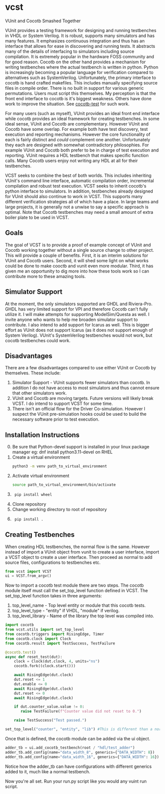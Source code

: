 # vcst
VUnit and Cocotb Smashed Together

VUnit provides a testing framework for designing and running testbenches in VHDL or System Verilog. It is robust, supports many simulators and has many features. It emphasizes continuous integration and thus has an interface that allows for ease in discovering and running tests. It abstracts many of the details of interfacing to simulators including source compilation. It is extremely popular in the hardware FOSS community and for good reason. Cocotb on the other hand provides a mechanism for writing testbenches where the actual testbench is written in python. Python is increasingly becoming a popular language for verification compared to alternatives such as SystemVerilog. Unfortunately, the primary interface to cocotb is hand crafted makefiles. This includes manually specifying source files in compile order. There is no built in support for various generic permutations. Users must script this themselves. My perception is that the front end interface to cocotb is it's biggest weakness. Others have done work to improve the situation. See [cocotb-test](https://github.com/themperek/cocotb-test) for such work. 

For many users (such as myself), VUnit provides an ideal front end interface while cocotb provides an ideal framework for creating testbenches. In some ideal sense, VUnit and Cocotb are complementary. However VUnit and Cocotb have some overlap. For example both have test discovery, test execution and reporting mechanisms. However the core functionality of each is fairly distinct and *could* complement one another. Unfortunately they each are designed with somewhat contradictory philosophies. For example VUnit and Cocotb both prefer to be in charge of test execution and reporting. VUnit requires a HDL testbench that makes specific function calls. Many Cocotb users enjoy not writing any HDL at all for their testbenches.

VCST seeks to combine the best of both worlds. This includes inheriting VUnit's command line interface, automatic compilation order, incremental compilation and robust test execution. VCST seeks to inherit cocotb's python interface to simulators. In addition, testbenches already designed for VUnit should also continue to work in VCST. This supports many different verification strategies all of which have a place. In large teams and large projects, it is generally not a unwise to say a specific approach is optimal. Note that Cocotb testbenches may need a small amount of extra boiler plate to be used in VCST. 

## Goals
The goal of VCST is to provide a proof of example concept of VUnit and Cocotb working together without a single source change to other project. This will provide a couple of benefits. First, it is an interim solutions for VUnit and Cocotb users. Second, it will shed some light on what works could be done to make cooctb and vunit even more modular. Third, it has given me an opportunity to dig more into how these tools work so I can contribute more to these amazing tools.

## Simulator Support
At the moment, the only simulators supported are GHDL and Riviera-Pro. GHDL has very limited support for VPI and therefore Cocotb can't fully utilize it. I will make attempts for supporting ModelSim/Questa as well. I invite anyone who wants to help me broaden simulator support to contribute. I also intend to add support for Icarus as well. This is bigger effort as VUnit does not support Icarus (as it does not support enough of System Verilog). VUnit's SystemVerilog testbenches would not work, but cocotb testbenches could work. 

## Disadvantages
There are a few disadvantages compared to use either VUnit or Cocotb by themselves. These include:
1. Simulator Support - VUnit supports fewer simulators than cocotb. In addition I do not have access to most simulators and thus cannot ensure that other simulators work.
2. VUnit and Cocotb are moving targets. Future versions will likely break VCST. I do intend to support VCST for some time.
3. There isn't an official flow for the Driver Co-simulation. However I suspect the VUnit pre-simulation hooks could be used to build the necessary software prior to test execution.

## Installation Instructions
0. Be sure that Python-devel support is installed in your linux package manager eg: dnf install python3.11-devel on RHEL
1. Create a virtual environment
    ```bash
    python3 -m venv path_to_virtual_environment
    ```    
2. Activate virtual environment 
    ```bash
    source path_to_virtual_environment/bin/activate
    ```
3. ```bash
    pip install wheel
    ```
4. Clone repository
5. Change working directory to root of repository 
6. ```bash
    pip install .
    ```

## Creating Testbenches
When creating HDL testbenches, the normal flow is the same. However instead of import a VUnit object from vunit to create a user interface, import a VCST object to create a user interface. Then proceed as normal to add source files, configurations to testbenches etc. 
```python
from vcst import VCST
ui = VCST.from_argv()
```

Now to import a cocotb test module there are two steps. The cocotb module itself must call the set_top_level function defined in VCST. The set_top_level function takes in three arguments:
1. top_level_name - Top level entity or module that this cocotb tests.
2. top_level_type - "entity" if VHDL, "module" if verilog.
3. top_level_library - Name of the library the top level was compiled into.

```python
import cocotb
from vcst.utils import set_top_level
from cocotb.triggers import RisingEdge, Timer
from cocotb.clock import Clock
from cocotb.result import TestSuccess, TestFailure

@cocotb.test()
async def reset_test(dut):
    clock = Clock(dut.clock, 4, units="ns")
    cocotb.fork((clock.start()))

    await RisingEdge(dut.clock)
    dut.reset <= 1
    dut.enable <= 0
    await RisingEdge(dut.clock)
    dut.reset <= 0
    await RisingEdge(dut.clock)

    if dut.counter_value.value != 0:
       raise TestFailure(f"Counter value did not reset to 0.")

    raise TestSuccess("Test passed.")

set_top_level("counter", "entity", "lib") #This is different than a normal cocotb testbench

```

Once that is defined, the cocotb module can be added via the ui object.
```python
adder_tb = ui.add_cocotb_testbench(root / "hdl/test_adder")
adder_tb.add_config(name="data_width_8", generics={"DATA_WIDTH": 8})
adder_tb.add_config(name="data_width_16", generics={"DATA_WIDTH": 16})
```
Notice how the adder_tb can have configurations with different generics added to it, much like a normal testbench.

Now you're all set. Run your run.py script like you would any vuint run script.

